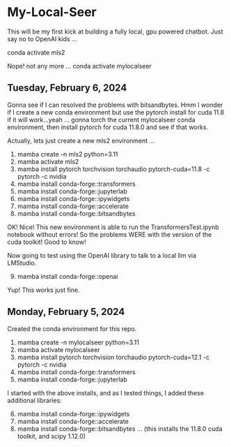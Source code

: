 # My-Local-Seer

This will be my first kick at building a fully local, gpu powered chatbot. Just say no to OpenAI kids ... 

conda activate mls2

Nope! not any more ... 
conda activate mylocalseer

## Tuesday, February 6, 2024

Gonna see if I can resolved the problems with bitsandbytes. Hmm I wonder if I  create a new conda environment but use the pytorch install for cuda 11.8 if it will work...yeah ... gonna torch the current mylocalseer conda environment, then install pytorch for cuda 11.8.0 and see if that works.

Actually, lets just create a new mls2 environment ... 

 1) mamba create -n mls2 python=3.11
 2) mamba activate mls2
 3) mamba install pytorch torchvision torchaudio pytorch-cuda=11.8 -c pytorch -c nvidia
 4) mamba install conda-forge::transformers
 5) mamba install conda-forge::jupyterlab
 6) mamba install conda-forge::ipywidgets
 7) mamba install conda-forge::accelerate
 8) mamba install conda-forge::bitsandbytes 

 OK! Nice! This new environment is able to run the TransformersTest.ipynb notebook without errors! So the problems WERE with the version of the cuda toolkit! Good to know!

Now going to test using the OpenAI library to talk to a local llm via LMStudio.

  9) mamba install conda-forge::openai

Yup! This works just fine. 

 

## Monday, February 5, 2024

Created the conda environment for this repo.

 1) mamba create -n mylocalseer python=3.11
 2) mamba activate mylocalseer
 3) mamba install pytorch torchvision torchaudio pytorch-cuda=12.1 -c pytorch -c nvidia
 4) mamba install conda-forge::transformers
 5) mamba install conda-forge::jupyterlab

I started with the above installs, and as I tested things, I added these additional libraries:

 6) mamba install conda-forge::ipywidgets
 7) mamba install conda-forge::accelerate
 8) mamba install conda-forge::bitsandbytes   ... (this installs the 11.8.0 cuda toolkit, and scipy 1.12.0)

 


